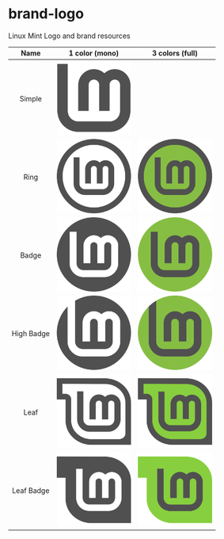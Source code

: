# brand-logo
Linux Mint Logo and brand resources


| Name  | 1 color (mono) | 3 colors (full) |
|:-----:|:--------------:|:---------------:|
| Simple | <img src="https://raw.githubusercontent.com/linuxmint/brand-logo/master/simple-mono.svg" height="150"> | |
| Ring  | <img src="https://raw.githubusercontent.com/linuxmint/brand-logo/master/ring-mono.svg" height="150"> | <img src="https://raw.githubusercontent.com/linuxmint/brand-logo/master/ring.svg" height="150"> |
| Badge  | <img src="https://raw.githubusercontent.com/linuxmint/brand-logo/master/badge-mono.svg" height="150"> | <img src="https://raw.githubusercontent.com/linuxmint/brand-logo/master/badge.svg" height="150"> |
| High Badge  | <img src="https://raw.githubusercontent.com/linuxmint/brand-logo/master/high-badge-mono.svg" height="150"> | <img src="https://raw.githubusercontent.com/linuxmint/brand-logo/master/high-badge.svg" height="150"> |
| Leaf  | <img src="https://raw.githubusercontent.com/linuxmint/brand-logo/master/leaf-mono.svg" height="150"> | <img src="https://raw.githubusercontent.com/linuxmint/brand-logo/master/leaf.svg" height="150"> |
| Leaf Badge  | <img src="https://raw.githubusercontent.com/linuxmint/brand-logo/master/leaf-badge-mono.svg" height="150"> | <img src="https://raw.githubusercontent.com/linuxmint/brand-logo/master/leaf-badge.svg" height="150"> |
